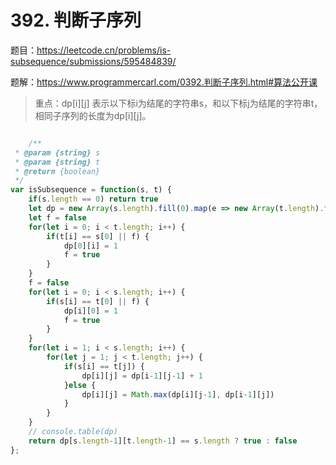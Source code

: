 # 392. 判断子序列    
题目：https://leetcode.cn/problems/is-subsequence/submissions/595484839/    

题解：https://www.programmercarl.com/0392.判断子序列.html#算法公开课    

> 重点：dp[i][j] 表示以下标i为结尾的字符串s，和以下标j为结尾的字符串t，相同子序列的长度为dp[i][j]。

```js

    /**
 * @param {string} s
 * @param {string} t
 * @return {boolean}
 */
var isSubsequence = function(s, t) {
    if(s.length == 0) return true 
    let dp = new Array(s.length).fill(0).map(e => new Array(t.length).fill(0))
    let f = false 
    for(let i = 0; i < t.length; i++) {
        if(t[i] == s[0] || f) {
            dp[0][i] = 1 
            f = true 
        }
    }
    f = false 
    for(let i = 0; i < s.length; i++) {
        if(s[i] == t[0] || f) {
            dp[i][0] = 1 
            f = true 
        }
    }
    for(let i = 1; i < s.length; i++) {
        for(let j = 1; j < t.length; j++) {
            if(s[i] == t[j]) {
                dp[i][j] = dp[i-1][j-1] + 1 
            }else {
                dp[i][j] = Math.max(dp[i][j-1], dp[i-1][j])
            }
        }
    }
    // console.table(dp)
    return dp[s.length-1][t.length-1] == s.length ? true : false 
};    
```